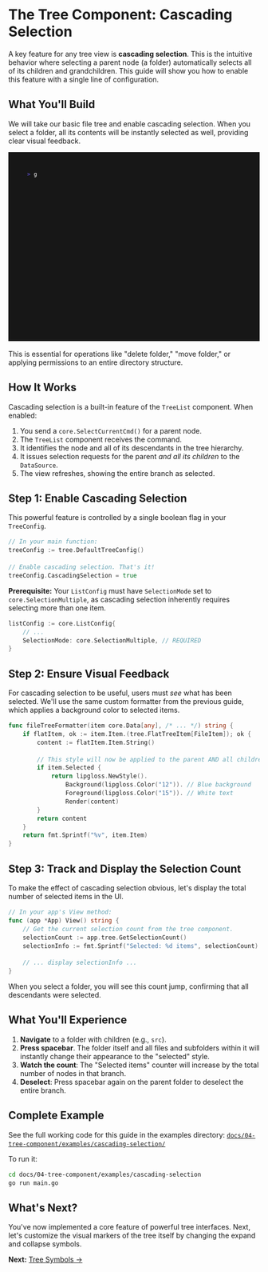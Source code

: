 # The Tree Component: Cascading Selection

A key feature for any tree view is **cascading selection**. This is the intuitive behavior where selecting a parent node (a folder) automatically selects all of its children and grandchildren. This guide will show you how to enable this feature with a single line of configuration.

## What You'll Build

We will take our basic file tree and enable cascading selection. When you select a folder, all its contents will be instantly selected as well, providing clear visual feedback.

![VTable Cascading Selection Example](examples/cascading-selection/cascading-selection.gif)

This is essential for operations like "delete folder," "move folder," or applying permissions to an entire directory structure.

## How It Works

Cascading selection is a built-in feature of the `TreeList` component. When enabled:
1.  You send a `core.SelectCurrentCmd()` for a parent node.
2.  The `TreeList` component receives the command.
3.  It identifies the node and all of its descendants in the tree hierarchy.
4.  It issues selection requests for the parent *and all its children* to the `DataSource`.
5.  The view refreshes, showing the entire branch as selected.

## Step 1: Enable Cascading Selection

This powerful feature is controlled by a single boolean flag in your `TreeConfig`.

```go
// In your main function:
treeConfig := tree.DefaultTreeConfig()

// Enable cascading selection. That's it!
treeConfig.CascadingSelection = true
```

**Prerequisite:** Your `ListConfig` must have `SelectionMode` set to `core.SelectionMultiple`, as cascading selection inherently requires selecting more than one item.

```go
listConfig := core.ListConfig{
    // ...
    SelectionMode: core.SelectionMultiple, // REQUIRED
}
```

## Step 2: Ensure Visual Feedback

For cascading selection to be useful, users must *see* what has been selected. We'll use the same custom formatter from the previous guide, which applies a background color to selected items.

```go
func fileTreeFormatter(item core.Data[any], /* ... */) string {
	if flatItem, ok := item.Item.(tree.FlatTreeItem[FileItem]); ok {
		content := flatItem.Item.String()

		// This style will now be applied to the parent AND all children.
		if item.Selected {
			return lipgloss.NewStyle().
				Background(lipgloss.Color("12")). // Blue background
				Foreground(lipgloss.Color("15")). // White text
				Render(content)
		}
		return content
	}
	return fmt.Sprintf("%v", item.Item)
}
```

## Step 3: Track and Display the Selection Count

To make the effect of cascading selection obvious, let's display the total number of selected items in the UI.

```go
// In your app's View method:
func (app *App) View() string {
    // Get the current selection count from the tree component.
	selectionCount := app.tree.GetSelectionCount()
	selectionInfo := fmt.Sprintf("Selected: %d items", selectionCount)

    // ... display selectionInfo ...
}
```
When you select a folder, you will see this count jump, confirming that all descendants were selected.

## What You'll Experience

1.  **Navigate** to a folder with children (e.g., `src`).
2.  **Press spacebar**. The folder itself and all files and subfolders within it will instantly change their appearance to the "selected" style.
3.  **Watch the count**: The "Selected items" counter will increase by the total number of nodes in that branch.
4.  **Deselect**: Press spacebar again on the parent folder to deselect the entire branch.

## Complete Example

See the full working code for this guide in the examples directory:
[`docs/04-tree-component/examples/cascading-selection/`](examples/cascading-selection/)

To run it:
```bash
cd docs/04-tree-component/examples/cascading-selection
go run main.go
```

## What's Next?

You've now implemented a core feature of powerful tree interfaces. Next, let's customize the visual markers of the tree itself by changing the expand and collapse symbols.

**Next:** [Tree Symbols →](03-tree-symbols.md) 